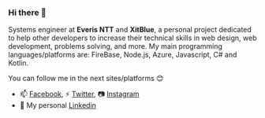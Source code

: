 ### Hi there 👋

Systems engineer at **Everis NTT**  and **XitBlue**, a personal project dedicated to help other developers to increase their technical skills in web design, web development, problems solving, and more. My main programming languages/platforms are: FireBase, Node.js, Azure, Javascript, C# and Kotlin.

You can follow me in the next sites/platforms 😊

- 📫 [Facebook](https://www.facebook.com/jean.am27/ "Facebook Profile"), ⚡ [Twitter](https://www.twitter.com/azabache_jean "Twitter Profile"), 📷 [Instagram](https://www.instagram.com/jeanazabachem/ "Instagram Profile") 
- 💼 My personal [Linkedin](https://www.linkedin.com/in/jean-azabache-medina/ "Linkedin Profile")
